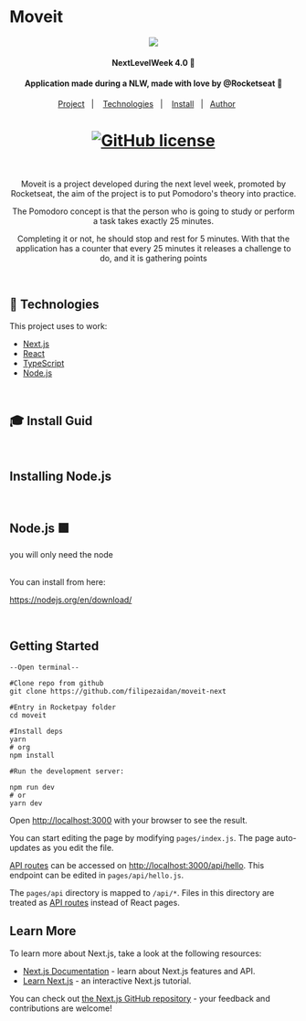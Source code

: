 # Moveit

<p align="center"><img src="https://raw.githubusercontent.com/guilhermecapitao/nlw04-moveit-web/206d2e078394ca207037c0a86a976a0c8a5e6257/.github/moveit.svg"/></p>
<h4 align="center">NextLevelWeek 4.0 🚀</h4>
<h4 align="center">Application made during a NLW, made with love by @Rocketseat 💜</h4>

<p align="center">
  <a href="#project">Project</a>&nbsp;&nbsp;&nbsp;|&nbsp;&nbsp;&nbsp;
  <a href="#techs">Technologies</a>&nbsp;&nbsp;&nbsp;|&nbsp;&nbsp;&nbsp;
  <a href="#install">Install</a>&nbsp;&nbsp;&nbsp;|&nbsp;&nbsp;
  <a href="#author">Author</a>&nbsp;&nbsp;&nbsp;&nbsp;&nbsp;&nbsp;
</p>

<h1 align="center">
    <a href="./LICENSE">
    <img alt="GitHub license" src="https://img.shields.io/badge/License%20MIT-5eb85e?style=for-the-badge&logo=&logoColor=2ee62e&labelColor=1781EB)%5D">
  </a>
</h1>

<br>

<p align="center" id="project">
  Moveit is a project developed during the next level week, promoted by Rocketseat, the aim of the project is to put Pomodoro's theory into practice. 
  </p>
<p align="center" id="project">
  The Pomodoro concept is that the person who is going to study or perform a task takes exactly 25 minutes. 
  </p>
<p align="center" id="project">
  Completing it or not, he should stop and rest for 5 minutes.
  With that the application has a counter that every 25 minutes it releases a challenge to do, and it is gathering points
</p>

<br>

<h2 id="techs">
  🚀 Technologies
</h2>

This project uses to work:

- [Next.js](https://nextjs.org)
- [React](https://reactjs.org)
- [TypeScript](https://www.typescriptlang.org)
- [Node.js](https://nodejs.org/en/docs/)

<br>
<h2 id="install">
  🎓 Install Guid
</h2>
<br>

## Installing Node.js

<br>
<h2> Node.js 🟩</h2>

you will only need the node

</br>
You can install from here:

https://nodejs.org/en/download/

</br>

## Getting Started

    --Open terminal--

    #Clone repo from github
    git clone https://github.com/filipezaidan/moveit-next

    #Entry in Rocketpay folder
    cd moveit

    #Install deps
    yarn
    # org
    npm install

    #Run the development server:

    npm run dev
    # or
    yarn dev

Open [http://localhost:3000](http://localhost:3000) with your browser to see the result.

You can start editing the page by modifying `pages/index.js`. The page auto-updates as you edit the file.

[API routes](https://nextjs.org/docs/api-routes/introduction) can be accessed on [http://localhost:3000/api/hello](http://localhost:3000/api/hello). This endpoint can be edited in `pages/api/hello.js`.

The `pages/api` directory is mapped to `/api/*`. Files in this directory are treated as [API routes](https://nextjs.org/docs/api-routes/introduction) instead of React pages.

## Learn More

To learn more about Next.js, take a look at the following resources:

- [Next.js Documentation](https://nextjs.org/docs) - learn about Next.js features and API.
- [Learn Next.js](https://nextjs.org/learn) - an interactive Next.js tutorial.

You can check out [the Next.js GitHub repository](https://github.com/vercel/next.js/) - your feedback and contributions are welcome!

</br>
